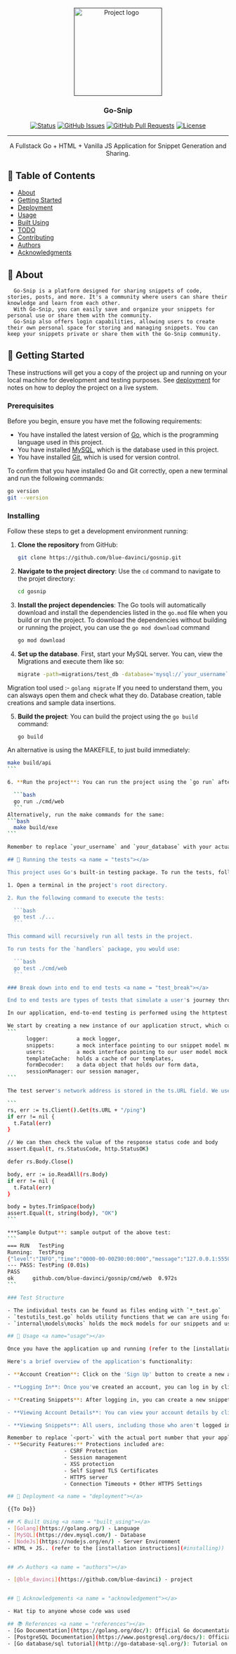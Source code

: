 <p align="center">
  <a href="" rel="noopener">
 <img width=200px height=200px src="https://i.imgur.com/6wj0hh6.jpg" alt="Project logo"></a>
</p>

<h3 align="center">Go-Snip</h3>

<div align="center">

[![Status](https://img.shields.io/badge/status-active-success.svg)]()
[![GitHub Issues](https://img.shields.io/github/issues/blue-davinci/gosnip.svg)](https://github.com/blue-davinci/gosnip/issues)
[![GitHub Pull Requests](https://img.shields.io/github/issues-pr/blue-davinci/gosnip.svg)](https://github.com/blue-davinci/gosnip/pulls)
[![License](https://img.shields.io/badge/license-MIT-blue.svg)](/LICENSE)

</div>

---

<p align="center"> A Fullstack Go + HTML + Vanilla JS Application for Snippet Generation and Sharing.
    <br> 
</p>

## 📝 Table of Contents

- [About](#about)
- [Getting Started](#getting_started)
- [Deployment](#deployment)
- [Usage](#usage)
- [Built Using](#built_using)
- [TODO](./TODO.md)
- [Contributing](../CONTRIBUTING.md)
- [Authors](#authors)
- [Acknowledgments](#acknowledgement)

## 🧐 About <a name = "about"></a>

      Go-Snip is a platform designed for sharing snippets of code, stories, posts, and more. It's a community where users can share their knowledge and learn from each other.
      With Go-Snip, you can easily save and organize your snippets for personal use or share them with the community. 
      Go-Snip also offers login capabilities, allowing users to create their own personal space for storing and managing snippets. You can keep your snippets private or share them with the Go-Snip community.

## 🏁 Getting Started <a name = "getting_started"></a>
These instructions will get you a copy of the project up and running on your local machine for development and testing purposes. See [deployment](#deployment) for notes on how to deploy the project on a live system.
     
### Prerequisites

Before you begin, ensure you have met the following requirements:

- You have installed the latest version of [Go](https://golang.org/dl/), which is the programming language used in this project.
- You have installed [MySQL](https://dev.mysql.com/downloads/installer/), which is the database used in this project.
- You have installed [Git](https://git-scm.com/downloads), which is used for version control.

To confirm that you have installed Go and Git correctly, open a new terminal and run the following commands:

```bash
go version
git --version
```
### Installing <a name = "installing"></a>

Follow these steps to get a development environment running:

1. **Clone the repository** from GitHub:

    ```bash
    git clone https://github.com/blue-davinci/gosnip.git
    ```

2. **Navigate to the project directory**: Use the `cd` command to navigate to the projet directory:

    ```bash
    cd gosnip
    ```

3. **Install the project dependencies**: The Go tools will automatically download and install the dependencies listed in the `go.mod` file when you build or run the project. To download the dependencies without building or running the project, you can use the `go mod download` command

    ```bash
    go mod download
    ```

4. **Set up the database**. First, start your MySQL server. You can,
view the Migrations and execute them like so:

    ```bash
    migrate -path=migrations/test_db -database='mysql://`your_username`:`your_password`@/`your_database`?parseTime=true' up
    ```
  Migration tool used :- `golang migrate`
  If you need to understand them, you can alsways open them and check what they do. Database creation, table creations and sample data insertions.

5. **Build the project**: You can build the project using the `go build` command:

    ```bash
    go build
    ```
  An alternative is using the MAKEFILE, to just build immediately:
  ````bash
  make build/api
  ```

6. **Run the project**: You can run the project using the `go run` after navigating to `cmd\web\` directory:

    ```bash
    go run ./cmd/web
    ```
  Alternatively, run the make commands for the same:
  ```bash
    make build/exe
  ```

Remember to replace `your_username` and `your_database` with your actual MySQL username and the name of the database you want to create. If your MySQL server is password-protected, you'll be prompted to enter your password after running the `mysql` commands.

## 🔧 Running the tests <a name = "tests"></a>

This project uses Go's built-in testing package. To run the tests, follow these steps:

1. Open a terminal in the project's root directory.

2. Run the following command to execute the tests:

    ```bash
    go test ./...
    ```

  This command will recursively run all tests in the project.

  To run tests for the `handlers` package, you would use:

    ```bash
    go test ./cmd/web
    ```

### Break down into end to end tests <a name = "test_break"></a>

End to end tests are types of tests that simulate a user's journey through encompassing the routimg, middleware and handlers within our application.

In our application, end-to-end testing is performed using the httptest.NewTLSServer() function. This function creates an instance of httptest.Server that allows us to make HTTPS requests, effectively simulating a real server for testing purposes.

We start by creating a new instance of our application struct, which currently includes the following mock application dependancies:
```
		logger:         a mock logger,
		snippets:       a mock interface pointing to our snippet model mock
		users:          a mock interface pointing to our user model mock
		templateCache:  holds a cache of our templates,
		formDecoder:    a data object that holds our form data,
		sessionManager: our session manager,
```

The test server's network address is stored in the ts.URL field. We use this address to make HTTP requests against the server. For example, we can use ts.Client().Get() to send a GET request to the /ping endpoint. This method returns an http.Response struct, which contains the server's response.

```
rs, err := ts.Client().Get(ts.URL + "/ping")
if err != nil {
    t.Fatal(err)
}

// We can then check the value of the response status code and body 
assert.Equal(t, rs.StatusCode, http.StatusOK)

defer rs.Body.Close()

body, err := io.ReadAll(rs.Body)
if err != nil {
    t.Fatal(err)
}

body = bytes.TrimSpace(body)
assert.Equal(t, string(body), "OK")
```

***Sample Output**: sample output of the above test:
```
=== RUN   TestPing
Running:  TestPing
{"level":"INFO","time":"0000-00-00Z90:00:000","message":"127.0.0.1:55504 - HTTP/1.1 GET /ping"}
--- PASS: TestPing (0.01s)
PASS
ok      github.com/blue-davinci/gosnip/cmd/web  0.972s
```

### Test Structure

- The individual tests can be found as files ending with `*_test.go`
- `testutils_test.go` holds utility functions that we can are using for our tests
- `internal\models\mocks` holds the mock models for our snippets and user code.

## 🎈 Usage <a name="usage"></a>

Once you have the application up and running (refer to the [installation instructions](#installing)), you can start using it by navigating to `localhost:<port>` in your web browser, where `<port>` is the port number the application is running on.

Here's a brief overview of the application's functionality:

- **Account Creation**: Click on the 'Sign Up' button to create a new account. You'll need to provide some basic information, such as your username and password.

- **Logging In**: Once you've created an account, you can log in by clicking on the 'Log In' button and entering your account details.

- **Creating Snippets**: After logging in, you can create a new snippet by clicking on the 'Create Snippet' button. You'll need to provide a title and the content for your snippet.

- **Viewing Account Details**: You can view your account details by clicking on your username in the top-right corner of the screen.

- **Viewing Snippets**: All users, including those who aren't logged in, can view snippets that have been posted by navigating to the 'Snippets' page.

Remember to replace `<port>` with the actual port number that your application is running on.
- **Security Features:** Protections included are:
                    - CSRF Protection
                    - Session management
                    - XSS protection
                    - Self Signed TLS Certificates
                    - HTTPS server
                    - Connection Timeouts + Other HTTPS Settings

## 🚀 Deployment <a name = "deployment"></a>

{{To Do}}

## ⛏️ Built Using <a name = "built_using"></a>
- [Golang](https://golang.org/) - Language
- [MySQL](https://dev.mysql.com/) - Database
- [NodeJs](https://nodejs.org/en/) - Server Environment
- HTML + JS.. (refer to the [installation instructions](#installing))


## ✍️ Authors <a name = "authors"></a>

- [@ble_davinci](https://github.com/blue-davinci) - project


## 🎉 Acknowledgements <a name = "acknowledgement"></a>

- Hat tip to anyone whose code was used

## 📚 References <a name = "references"></a>
- [Go Documentation](https://golang.org/doc/): Official Go documentation and tutorials.
- [PostgreSQL Documentation](https://www.postgresql.org/docs/): Official PostgreSQL documentation.
- [Go database/sql tutorial](http://go-database-sql.org/): Tutorial on using Go's database/sql package.